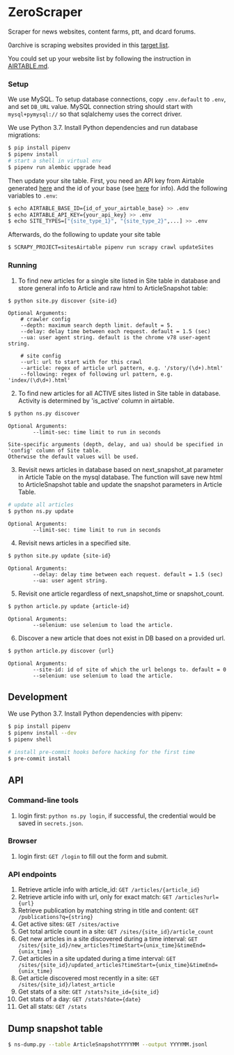 # ZeroScraper
Scraper for news websites, content farms, ptt, and dcard forums.

0archive is scraping websites provided in this [target list](https://airtable.com/tbl3DrYs5mXgl0EV9/viw2cuXweY8OxNkX6?blocks=hide).

You could set up your website list by following the instruction in [AIRTABLE.md](AIRTABLE.md).
### Setup

We use MySQL.  To setup database connections, copy `.env.default` to `.env`, and set `DB_URL` value.  MySQL connection string should start with `mysql+pymysql://` so that sqlalchemy uses the correct driver.

We use Python 3.7.  Install Python dependencies and run database migrations:

```sh
$ pip install pipenv
$ pipenv install
# start a shell in virtual env
$ pipenv run alembic upgrade head
```

Then update your site table.  First, you need an API key from Airtable generated [here](https://airtable.com/account) and the id of your base (see [here](https://airtable.com/api) for info).  Add the following variables to `.env`:
```sh
$ echo AIRTABLE_BASE_ID={id_of_your_airtable_base} >> .env
$ echo AIRTABLE_API_KEY={your_api_key} >> .env
$ echo SITE_TYPES=["{site_type_1}", "{site_type_2}",...] >> .env
```
Afterwards, do the following to update your site table
```sh
$ SCRAPY_PROJECT=sitesAirtable pipenv run scrapy crawl updateSites
```

### Running
1. To find new articles for a single site listed in Site table in database and store general info to Article and raw html to ArticleSnapshot table:

```sh
$ python site.py discover {site-id}
```
    Optional Arguments:
        # crawler config
        --depth: maximum search depth limit. default = 5.
        --delay: delay time between each request. default = 1.5 (sec)
        --ua: user agent string. default is the chrome v78 user-agent string.

        # site config
        --url: url to start with for this crawl
        --article: regex of article url pattern, e.g. '/story/(\d+).html'
        --following: regex of following url pattern, e.g. 'index/(\d\d+).html'

2. To find new articles for all ACTIVE sites listed in Site table in database. Activity is determined by 'is_active' column in airtable.
```sh
$ python ns.py discover
```

    Optional Arguments:
            --limit-sec: time limit to run in seconds

    Site-specific arguments (depth, delay, and ua) should be specified in 'config' column of Site table.
    Otherwise the default values will be used.

3. Revisit news articles in database based on next_snapshot_at parameter in Article Table on the mysql database.
The function will save new html to ArticleSnapshot table and update the snapshot parameters in Article Table.
```sh
# update all articles
$ python ns.py update
```
    Optional Arguments:
            --limit-sec: time limit to run in seconds


4. Revisit news articles in a specified site.
```sh
$ python site.py update {site-id}
```
    Optional Arguments:
            --delay: delay time between each request. default = 1.5 (sec)
            --ua: user agent string.

5. Revisit one article regardless of next_snapshot_time or snapshot_count.
```sh
$ python article.py update {article-id}
```
    Optional Arguments:
            --selenium: use selenium to load the article.

6. Discover a new article that does not exist in DB based on a provided url.
```sh
$ python article.py discover {url}
```
    Optional Arguments:
            --site-id: id of site of which the url belongs to. default = 0
            --selenium: use selenium to load the article.


## Development

We use Python 3.7.  Install Python dependencies with pipenv:

```sh
$ pip install pipenv
$ pipenv install --dev
$ pipenv shell

# install pre-commit hooks before hacking for the first time
$ pre-commit install
```
## API
### Command-line tools
1. login first: `python ns.py login`, if successful, the credential would be saved in `secrets.json`.  

### Browser
1. login first: `GET /login` to fill out the form and submit.

### API endpoints  
1. Retrieve article info with article_id: `GET /articles/{article_id}`
2. Retrieve article info with url, only for exact match: `GET /articles?url={url}`
3. Retrieve publication by matching string in title and content: `GET /publications?q={string}`
4. Get active sites: `GET /sites/active`
5. Get total article count in a site: `GET /sites/{site_id}/article_count`
6. Get new articles in a site discovered during a time interval: `GET /sites/{site_id}/new_articles?timeStart={unix_time}&timeEnd={unix_time}`
7. Get articles in a site updated during a time interval: `GET /sites/{site_id}/updated_articles?timeStart={unix_time}&timeEnd={unix_time}`
8. Get article discovered most recently in a site: `GET /sites/{site_id}/latest_article`
9. Get stats of a site: `GET /stats?site_id={site_id}`
10. Get stats of a day: `GET /stats?date={date}`
11. Get all stats: `GET /stats`

## Dump snapshot table

```sh
$ ns-dump.py --table ArticleSnapshotYYYYMM --output YYYYMM.jsonl
```
